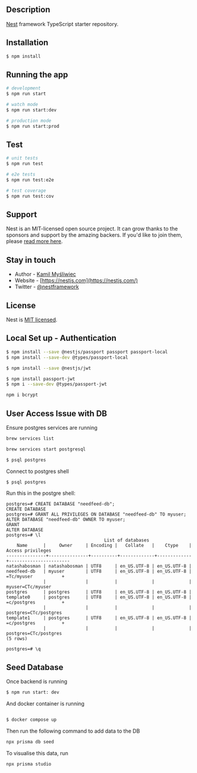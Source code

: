 ## Description

[Nest](https://github.com/nestjs/nest) framework TypeScript starter repository.

## Installation

```bash
$ npm install
```

## Running the app

```bash
# development
$ npm run start

# watch mode
$ npm run start:dev

# production mode
$ npm run start:prod
```

## Test

```bash
# unit tests
$ npm run test

# e2e tests
$ npm run test:e2e

# test coverage
$ npm run test:cov
```

## Support

Nest is an MIT-licensed open source project. It can grow thanks to the sponsors and support by the amazing backers. If you'd like to join them, please [read more here](https://docs.nestjs.com/support).

## Stay in touch

- Author - [Kamil Myśliwiec](https://kamilmysliwiec.com)
- Website - [https://nestjs.com](https://nestjs.com/)
- Twitter - [@nestframework](https://twitter.com/nestframework)

## License

Nest is [MIT licensed](LICENSE).

## Local Set up - Authentication

```bash
$ npm install --save @nestjs/passport passport passport-local
$ npm install --save-dev @types/passport-local

$ npm install --save @nestjs/jwt

$ npm install passport-jwt
$ npm i --save-dev @types/passport-jwt

npm i bcrypt

```

## User Access Issue with DB

Ensure postgres services are running

```bash
brew services list

brew services start postgresql

```

```bash
$ psql postgres

```

Connect to postgres shell

```bash
$ psql postgres

```

Run this in the postgre shell:

```
postgres=# CREATE DATABASE "needfeed-db";
CREATE DATABASE
postgres=# GRANT ALL PRIVILEGES ON DATABASE "needfeed-db" TO myuser;
ALTER DATABASE "needfeed-db" OWNER TO myuser;
GRANT
ALTER DATABASE
postgres=# \l
                                     List of databases
    Name      |     Owner     | Encoding |   Collate   |    Ctype    |   Access privileges
---------------+---------------+----------+-------------+-------------+-----------------------
natashabosman | natashabosman | UTF8     | en_US.UTF-8 | en_US.UTF-8 |
needfeed-db   | myuser        | UTF8     | en_US.UTF-8 | en_US.UTF-8 | =Tc/myuser           +
              |               |          |             |             | myuser=CTc/myuser
postgres      | postgres      | UTF8     | en_US.UTF-8 | en_US.UTF-8 |
template0     | postgres      | UTF8     | en_US.UTF-8 | en_US.UTF-8 | =c/postgres          +
              |               |          |             |             | postgres=CTc/postgres
template1     | postgres      | UTF8     | en_US.UTF-8 | en_US.UTF-8 | =c/postgres          +
              |               |          |             |             | postgres=CTc/postgres
(5 rows)

postgres=# \q

```

## Seed Database

Once backend is running

```bash
$ npm run start: dev
```

And docker container is running

```bash

$ docker compose up

```

Then run the following command to add data to the DB

```bash
npx prisma db seed

```

To visualise this data, run

```bash
npx prisma studio

```
